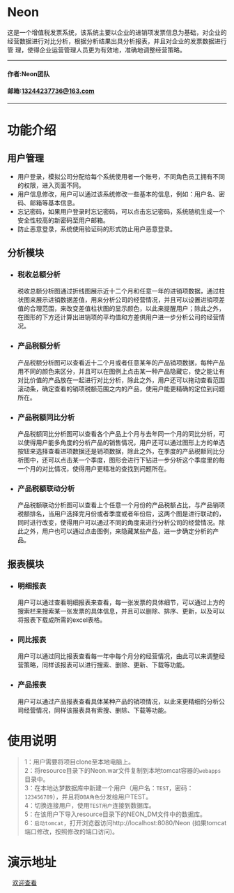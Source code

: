 Neon
====
  这是一个增值税发票系统，该系统主要以企业的进销项发票信息为基础，对企业的经营数据进行对比分析，根据分析结果出具分析报表，并且对企业的发票数据进行管 理，使得企业运营管理人员更为有效地，准确地调整经营策略。
  
***
#### 作者:Neon团队
#### 邮箱:13244237736@163.com
***

功能介绍
====
用户管理
----

* 用户登录，模拟公司分配给每个系统使用者一个账号，不同角色员工拥有不同的权限，进入页面不同。<br>
* 用户信息修改，用户可以通过该系统修改一些基本的信息，例如：用户名、密码、邮箱等基本信息。<br>
* 忘记密码，如果用户登录时忘记密码，可以点击忘记密码，系统随机生成一个安全性较高的新密码至用户邮箱。<br>
* 防止恶意登录，系统使用验证码的形式防止用户恶意登录。
    
分析模块
----

* ### 税收总额分析
   税收总额分析图通过折线图展示近十二个月和任意一年的进销项数据，通过柱状图来展示进销数据差值，用来分析公司的经营情况，并且可以设置进销项差值的合理范围，来改变差值柱状图的显示颜色，以此来提醒用户；除此之外，在图形的下方还计算出进销项的平均值和方差供用户进一步分析公司的经营情况。
   
* ### 产品税额分析
   产品税额分析图可以查看近十二个月或者任意某年的产品销项数据，每种产品用不同的颜色来区分，并且可以在图例上点击某一种产品隐藏它，使之能让有对比价值的产品放在一起进行对比分析，除此之外，用户还可以拖动查看范围滚动条，确定查看的销项税额范围之内的产品，使用户能更精确的定位到问题所在。
  
* ### 产品税额同比分析
   产品税额同比分析图可以查看各个产品上个月与去年同一个月的同比分析，可以使得用户能多角度的分析产品的销售情况，用户还可以通过图形上方的单选按钮来选择查看进项数据还是销项数据，除此之外，在季度的产品税额同比分析图中，还可以点击某一个季度，图形会进行下钻进一步分析这个季度里的每一个月的对比情况，使得用户更精准的查找到问题所在。
   
* ### 产品税额联动分析
  产品税额联动分析图可以查看上个任意一个月份的产品税额占比，与产品销项税额排名，当用户选择完月份或者季度或者年份后，这两个图是进行联动的，同时进行改变，使得用户可以通过不同的角度来进行分析公司的经营情况。除此之外，用户也可以通过点击图例，来隐藏某些产品，进一步确定分析的产品。
  
报表模块
----

* ### 明细报表
  用户可以通过查看明细报表来查看，每一张发票的具体细节，可以通过上方的搜索栏来搜索某一张发票的具体信息，并且可以删除、排序、更新，以及可以将报表下载成所需的excel表格。

* ### 同比报表
  用户可以通过同比报表查看每一年中每个月分的经营情况，由此可以来调整经营策略，同样该报表可以进行搜索、删除、更新、下载等功能。         

* ### 产品报表
  用户可以通过产品报表查看具体某种产品的销项情况，以此来更精细的分析公司经营情况，同样该报表具有索搜、删除、下载等功能。 

使用说明
====

>   1：用户需要将项目clone至本地电脑上。<br>
> 2：将resource目录下的Neon.war文件复制到本地tomcat容器的`webapps`目录中。<br>
>3：在本地达梦数据库中新建一个用户（用户名：`TEST`，密码：`123456789`），并且将`DBA角色`分发给用户TEST。<br>
>4：切换连接用户，使用`TEST用户`连接到数据库。<br>
>  5：在该用户下导入resource目录下的NEON_DM文件中的数据库。<br>
>   6：`启动tomcat`，打开浏览器访问http://localhost:8080/Neon (如果tomcat端口修改，按照修改的端口访问)。<br>
    
演示地址
====

    [欢迎查看](http://47.94.220.5:8080/Neon)
    
